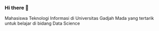 ### Hi there 👋

Mahasiswa Teknologi Informasi di Universitas Gadjah Mada yang tertarik untuk belajar di bidang Data Science
